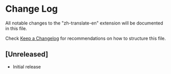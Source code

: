 # Change Log

All notable changes to the "zh-translate-en" extension will be documented in this file.

Check [Keep a Changelog](http://keepachangelog.com/) for recommendations on how to structure this file.

## [Unreleased]

- Initial release